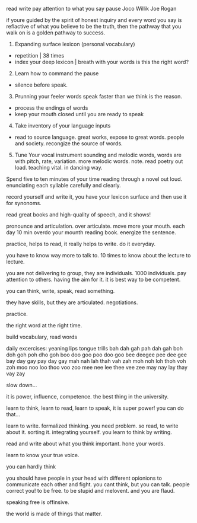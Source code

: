 
read
write
pay attention to what you say
pause
Joco Willik
Joe Rogan

if youre guided by the spirit of honest inquiry and every word you say is reflactive of what you believe to be the truth,
then the pathway that you walk on is a golden pathway to success.


1. Expanding surface lexicon (personal vocabulary)
- repetition | 38 times
- index your deep lexicon | breath with your words
	is this the right word?

2. Learn how to command the pause
- silence before speak.


3. Prunning your feeler words
speak faster than we think is the reason.
- process the endings of words
- keep your mouth closed until you are ready to speak


4. Take inventory of your language inputs
- read to source language. great works, expose to great words.
people and society. recongize the source of words.

5. Tune Your vocal instrument
sounding and melodic words, words are with pitch, rate, variation. 
more melodic words. note. read poetry out load. teaching vital.
in dancing way. 


Spend five to ten minutes of your time reading through a novel out loud. enunciating each syllable carefully and clearly.

record yourself and write it, you have your lexicon surface and then use it for synonoms. 


read great books and high-quality of speech, and it shows!


pronounce and articulation. 
over articulate. move more your mouth. each day 10 min overdo your mounth reading book.
energize the sentence.


practice, helps to read, it really helps to write.
do it everyday. 

you have to know way more to talk to. 
10 times to know about the lecture to lecture.

you are not delivering to group, they are individuals. 1000 individuals.
pay attention to others. 
having the aim for it. it is best way to be competent. 

you can think, write, speak, read something.

they have skills, but they are articulated. 
negotiations. 

practice.

the right word at the right time.

build vocabulary, read words


daily excercises:
yeaning
lips 
tongue trills
bah dah gah pah dah gah
boh doh goh poh dho goh
boo doo goo poo doo goo
bee deegee pee dee gee
bay day gay pay day gay
mah nah lah thah vah zah
moh noh loh thoh voh zoh
moo noo loo thoo voo zoo
mee nee lee thee vee zee
may nay lay thay vay zay



slow down...

it is power, influence, competence. the best thing in the university.


learn to think, learn to read, learn to speak, it is super power!
you can do that...

learn to write. formalized thinking. you need problem.
so read, to write about it. sorting it.
integrating yourself. you learn to think by writing.

read and write about what you think important.
hone your words. 

learn to know your true voice.

you can hardly think

you should have people in your head with different opionions to communicate each other and fight.
you cant think, but you can talk.
people correct you!
to be free. to be stupid and melovent. and you are flaud.

speaking free is offinsive. 

the world is made of things that matter.





